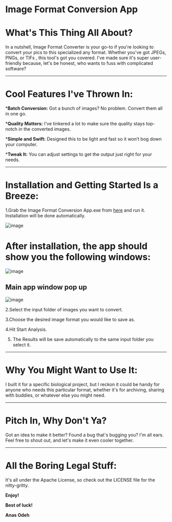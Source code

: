 # **Image Format Conversion App**

# **What's This Thing All About?**

In a nutshell, Image Format Converter is your go-to if you're looking to convert your pics to this specialized any format. Whether you've got JPEGs, PNGs, or TIFs , this tool's got you covered. 
I've made sure it's super user-friendly because, let's be honest, who wants to fuss with complicated software?

---

# **Cool Features I've Thrown In:**

***Batch Conversion:** Got a bunch of images? No problem. Convert them all in one go.

***Quality Matters:** I've tinkered a lot to make sure the quality stays top-notch in the converted images.

***Simple and Swift:** Designed this to be light and fast so it won’t bog down your computer.

***Tweak It:** You can adjust settings to get the output just right for your needs.

---

# **Installation and Getting Started Is a Breeze:**

1.Grab the Image Format Conversion App.exe from [here](https://github.com/Anas-Odeh/Image-Format-Conversion/releases/tag/v1.0.0) and run it. Installation will be done automatically.

![image](https://github.com/Anas-Odeh/Image-Format-Conversion/assets/133384773/26572f31-8a69-4c0b-b9a1-469c1b44b564)

# After installation, the app should show you the following windows: 

![image](https://github.com/Anas-Odeh/Image-Format-Conversion/assets/133384773/366dd0a0-1e0a-4dd9-abbd-7d1286de831d)

## **Main app window pop up**
![image](https://github.com/Anas-Odeh/Image-Format-Conversion/assets/133384773/69813a86-6cff-4eff-ad81-e21207dc1b17)


2.Select the input folder of images you want to convert.

3.Choose the desired image format you would like to save as.

4.Hit Start Analysis.

5. The Results will be save automatically to the same input folder you select it.

---

# **Why You Might Want to Use It:**

I built it for a specific biological project, but I reckon it could be handy for anyone who needs this particular format, whether it's for archiving, sharing with buddies, or whatever else you might need.

---

# **Pitch In, Why Don't Ya?**

Got an idea to make it better? Found a bug that's bugging you? I'm all ears. Feel free to shout out, and let's make it even cooler together.

---

# **All the Boring Legal Stuff:**

It's all under the Apache License, so check out the LICENSE file for the nitty-gritty.



**Enjoy!**

**Best of luck!**

**Anas Odeh**
